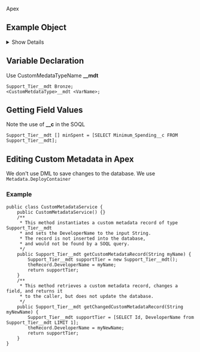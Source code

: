 Apex

## Example Object

<details>
	<summary>Show Details</summary>

### Name

Support_Tier

### Fields

* Minimum_Spending__c
* Default_Discount__c

</details>

## Variable Declaration

Use CustomMedataTypeName **__mdt**

```apex
Support_Tier__mdt Bronze;
<CustomMetdataType>__mdt <VarName>;
```

## Getting Field Values

Note the use of **__c** in the SOQL

```apex
Support_Tier__mdt [] minSpent = [SELECT Minimum_Spending__c FROM Support_Tier__mdt];
```

## Editing Custom Metadata in Apex

We don't use DML to save changes to the database. We use ```Metadata.DeployContainer```

### Example

```apex
public class CustomMetadataService {
    public CustomMetadataService() {}
    /**
     * This method instantiates a custom metadata record of type Support_Tier__mdt
     * and sets the DeveloperName to the input String.
     * The record is not inserted into the database, 
     * and would not be found by a SOQL query.
     */
    public Support_Tier__mdt getCustomMetadataRecord(String myName) {
        Support_Tier__mdt supportTier = new Support_Tier__mdt();
        theRecord.DeveloperName = myName;
        return supportTier;
    }
    /**
     * This method retrieves a custom metadata record, changes a field, and returns it
     * to the caller, but does not update the database.
     */
    public Support_Tier__mdt getChangedCustomMetadataRecord(String myNewName) {
        Support_Tier__mdt supportTier = [SELECT Id, DeveloperName from Support_Tier__mdt LIMIT 1];
        theRecord.DeveloperName = myNewName;
        return supportTier;
    }
}

```